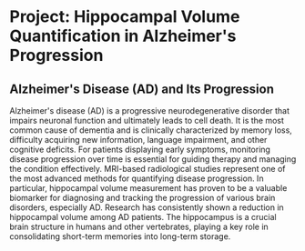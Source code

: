 # Project: Hippocampal Volume Quantification in Alzheimer's Progression

## Alzheimer's Disease (AD) and Its Progression

Alzheimer's disease (AD) is a progressive neurodegenerative disorder that impairs neuronal function and ultimately leads to cell death. It is the most common cause of dementia and is clinically characterized by memory loss, difficulty acquiring new information, language impairment, and other cognitive deficits. For patients displaying early symptoms, monitoring disease progression over time is essential for guiding therapy and managing the condition effectively. MRI-based radiological studies represent one of the most advanced methods for quantifying disease progression. In particular, hippocampal volume measurement has proven to be a valuable biomarker for diagnosing and tracking the progression of various brain disorders, especially AD. Research has consistently shown a reduction in hippocampal volume among AD patients. The hippocampus is a crucial brain structure in humans and other vertebrates, playing a key role in consolidating short-term memories into long-term storage.
